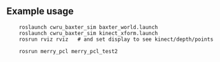 ## Example usage

		roslaunch cwru_baxter_sim baxter_world.launch
		roslaunch cwru_baxter_sim kinect_xform.launch
		rosrun rviz rviz   # and set display to see kinect/depth/points

		rosrun merry_pcl merry_pcl_test2
